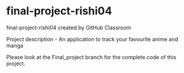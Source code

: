 # final-project-rishi04
final-project-rishi04 created by GitHub Classroom

Project description - An application to track your favourite anime and manga 

Please look at the Final_project branch for the complete code of this project.
